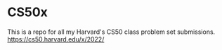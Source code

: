 # CS50x
This is a repo for all my Harvard's CS50 class problem set submissions.
https://cs50.harvard.edu/x/2022/
